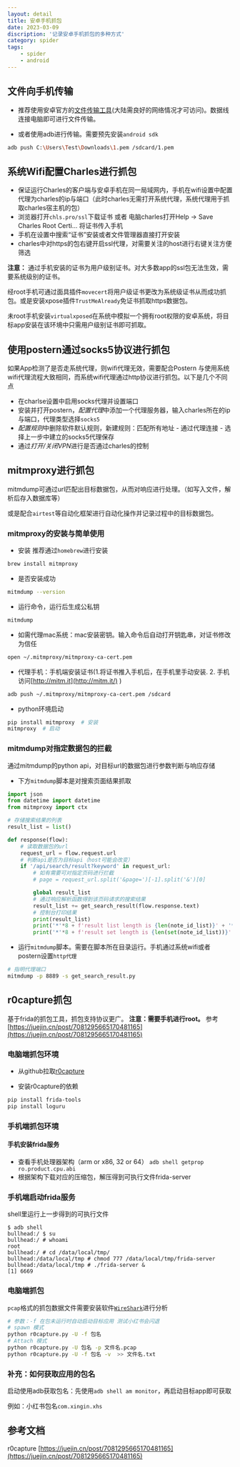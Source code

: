 ```yaml
---
layout: detail
title: 安卓手机抓包
date: 2023-03-09
discription: '记录安卓手机抓包的多种方式'
category: spider
tags:
    - spider
    - android
---
```


## 文件向手机传输
- 推荐使用安卓官方的[文件传输工具](`https://www.android.com/filetransfer/`)(大陆需良好的网络情况才可访问)。数据线连接电脑即可进行文件传输。

- 或者使用adb进行传输。需要预先安装`android sdk`
```bash macos
adb push C:\Users\Test\Downloads\1.pem /sdcard/1.pem
```

## 系统Wifi配置Charles进行抓包
- 保证运行Charles的客户端与安卓手机在同一局域网内，手机在wifi设置中配置代理为charles的ip与端口（此时charles无需打开系统代理，系统代理用于抓取charles宿主机的包）
- 浏览器打开`chls.pro/ssl`下载证书  或者 电脑charles打开Help -> Save Charles Root Certi... 将证书传入手机
- 手机在设置中搜索“证书”安装或者文件管理器直接打开安装
- charles中对https的包右键开启ssl代理，对需要关注的host进行右键关注方便筛选

**注意：**
通过手机安装的证书为用户级别证书。对大多数app的ssl包无法生效，需要系统级别的证书。

经root手机可通过面具插件`movecert`将用户级证书更改为系统级证书从而成功抓包。或是安装xpose插件`TrustMeAlready`免证书抓取https数据包。

未root手机安装`virtualxposed`在系统中模拟一个拥有root权限的安卓系统，将目标app安装在该环境中只需用户级别证书即可抓取。

## 使用postern通过socks5协议进行抓包
如果App检测了是否走系统代理，则wifi代理无效，需要配合Postern
与使用系统wifi代理流程大致相同，而系统wifi代理通过http协议进行抓包。以下是几个不同点
- 在charlse设置中启用socks代理并设置端口
- 安装并打开postern，*配置代理*中添加一个代理服务器，输入charles所在的ip与端口，代理类型选择`socks5`
- *配置规则*中删除软件默认规则，新建规则：匹配所有地址 - 通过代理连接 - 选择上一步中建立的socks5代理保存
- 通过*打开/关闭VPN*进行是否通过charles的控制

## mitmproxy进行抓包
mitmdump可通过url匹配出目标数据包，从而对响应进行处理。（如写入文件，解析后存入数据库等）

或是配合`airtest`等自动化框架进行自动化操作并记录过程中的目标数据包。

### mitmproxy的安装与简单使用
- 安装 推荐通过`homebrew`进行安装
``` bash macos
brew install mitmproxy
```

- 是否安装成功
```bash macos
mitmdump --version
```

- 运行命令，运行后生成公私钥
```bash macos
mitmdump
```

- 如需代理mac系统：mac安装密钥。输入命令后自动打开钥匙串，对证书修改为信任
```bash macos
open ~/.mitmproxy/mitmproxy-ca-cert.pem
```

- 代理手机：手机端安装证书(1.将证书推入手机后，在手机里手动安装. 2. 手机访问[http://mitm.it](http://mitm.it/) )
```bash macos
adb push ~/.mitmproxy/mitmproxy-ca-cert.pem /sdcard
```

- python环境启动
```bash macos
pip install mitmproxy  # 安装
mitmproxy  # 启动
```

### mitmdump对指定数据包的拦截
通过mitmdump的python api，对目标url的数据包进行参数判断与响应存储

- 下方`mitmdump`脚本是对搜索页面结果抓取
```python
import json
from datetime import datetime
from mitmproxy import ctx

# 存储搜索结果的列表
result_list = list()

def response(flow):
    # 读取数据包的url
    request_url = flow.request.url
    # 判断api是否为目标api（host可能会改变）
    if '/api/search/result?keyword' in request_url:
        # 如有需要可对指定页码进行拦截
        # page = request_url.split('&page=')[-1].split('&')[0]

        global result_list
        # 通过响应解析函数得到该页码请求的搜索结果
        result_list += get_search_result(flow.response.text)
        # 控制台打印结果
        print(result_list)
        print('*'*8 + f'result list length is {len(note_id_list)}' + '*'*8)
        print('*'*8 + f'result set length is {len(set(note_id_list))}' + '*'*8)
```
- 运行`mitmdump`脚本。需要在脚本所在目录运行。手机通过系统wifi或者postern设置`http代理`
```bash macos
# 指明代理端口
mitmdump -p 8889 -s get_search_result.py
```


## r0capture抓包

基于frida的抓包工具，抓包支持协议更广。
**注意：需要手机进行root。**
参考[https://juejin.cn/post/7081295665170481165](https://juejin.cn/post/7081295665170481165)

### 电脑端抓包环境

- 从github拉取[r0capture](https://github.com/r0ysue/r0capture)

- 安装r0capture的依赖
```bash macos
pip install frida-tools
pip install loguru
```

### 手机端抓包环境

#### 手机安装frida服务

- 查看手机处理器架构（arm or x86, 32 or 64） `adb shell getprop ro.product.cpu.abi`
- 根据架构下载对应的压缩包，解压得到可执行文件frida-server

### 手机端启动frida服务

shell里运行上一步得到的可执行文件

```shell
$ adb shell
bullhead:/ $ su 
bullhead:/ # whoami
root
bullhead:/ # cd /data/local/tmp/
bullhead:/data/local/tmp # chmod 777 /data/local/tmp/frida-server
bullhead:/data/local/tmp # ./frida-server &
[1] 6669
```

### 电脑端抓包
`pcap`格式的抓包数据文件需要安装软件[`WireShark`](https://www.wireshark.org/)进行分析

```bash macos
# 参数：-f 在包未运行时自动启动目标应用 测试小红书会闪退
# spawn 模式
python r0capture.py -U -f 包名
# Attach 模式
python r0capture.py -U 包名 -p 文件名.pcap
python r0capture.py -U -f 包名 -v  >> 文件名.txt
```

### 补充：如何获取应用的包名
启动使用adb获取包名：先使用`adb shell am monitor`，再启动目标app即可获取

例如：小红书包名`com.xingin.xhs`


## 参考文档
r0capture [https://juejin.cn/post/7081295665170481165](https://juejin.cn/post/7081295665170481165)

